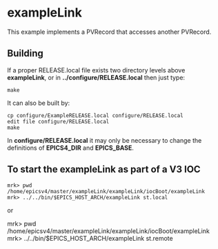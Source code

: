 # exampleLink

This example implements a PVRecord that accesses another PVRecord.

## Building

If a proper RELEASE.local file exists two directory levels above **exampleLink**,
or in **../configure/RELEASE.local** then just type:

    make

It can also be built by:

    cp configure/ExampleRELEASE.local configure/RELEASE.local
    edit file configure/RELEASE.local
    make

In **configure/RELEASE.local** it may only be necessary to change the definitions
of **EPICS4_DIR** and **EPICS_BASE**.


## To start the exampleLink as part of a V3 IOC

    mrk> pwd
    /home/epicsv4/master/exampleLink/exampleLink/iocBoot/exampleLink
    mrk> ../../bin/$EPICS_HOST_ARCH/exampleLink st.local

or
 
mrk> pwd
    /home/epicsv4/master/exampleLink/exampleLink/iocBoot/exampleLink
    mrk> ../../bin/$EPICS_HOST_ARCH/exampleLink st.remote


